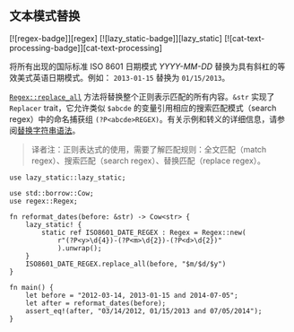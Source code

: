 ## 文本模式替换

<!--
> [text/regex/replace.md](https://github.com/rust-lang-nursery/rust-cookbook/blob/master/src/text/regex/replace.md)
> <br />
> commit b61c8e588ad8445de36cd5f28e99232b5f858a41 - 2020.06.01
-->

[![regex-badge]][regex] [![lazy_static-badge]][lazy_static] [![cat-text-processing-badge]][cat-text-processing]

将所有出现的国际标准 ISO 8601 日期模式 *YYYY-MM-DD* 替换为具有斜杠的等效美式英语日期模式。例如： `2013-01-15` 替换为 `01/15/2013`。

[`Regex::replace_all`] 方法将替换整个正则表示匹配的所有内容。`&str` 实现了 `Replacer` trait，它允许类似 `$abcde` 的变量引用相应的搜索匹配模式（search regex）中的命名捕获组 `(?P<abcde>REGEX)`。有关示例和转义的详细信息，请参阅[替换字符串语法][replacement string syntax]。

> 译者注：正则表达式的使用，需要了解匹配规则：全文匹配（match regex）、搜索匹配（search regex）、替换匹配（replace regex）。

```rust,edition2018
use lazy_static::lazy_static;

use std::borrow::Cow;
use regex::Regex;

fn reformat_dates(before: &str) -> Cow<str> {
    lazy_static! {
        static ref ISO8601_DATE_REGEX : Regex = Regex::new(
            r"(?P<y>\d{4})-(?P<m>\d{2})-(?P<d>\d{2})"
            ).unwrap();
    }
    ISO8601_DATE_REGEX.replace_all(before, "$m/$d/$y")
}

fn main() {
    let before = "2012-03-14, 2013-01-15 and 2014-07-05";
    let after = reformat_dates(before);
    assert_eq!(after, "03/14/2012, 01/15/2013 and 07/05/2014");
}
```

[`Regex::replace_all`]: https://docs.rs/regex/*/regex/struct.Regex.html#method.replace_all

[replacement string syntax]: https://docs.rs/regex/*/regex/struct.Regex.html#replacement-string-syntax
